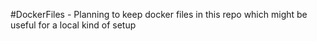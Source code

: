 #DockerFiles - Planning to keep docker files in this repo which might be useful for a local kind of setup

